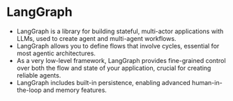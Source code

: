 # LangGraph

<ul>
  <li>LangGraph is a library for building stateful, multi-actor applications with LLMs, used to create agent and multi-agent workflows.</li>
  <li>LangGraph allows you to define flows that involve cycles, essential for most agentic architectures.</li>
  <li>As a very low-level framework, LangGraph provides fine-grained control over both the flow and state of your application, crucial for creating reliable agents.</li>
  <li> LangGraph includes built-in persistence, enabling advanced human-in-the-loop and memory features.</li>
</ul>
